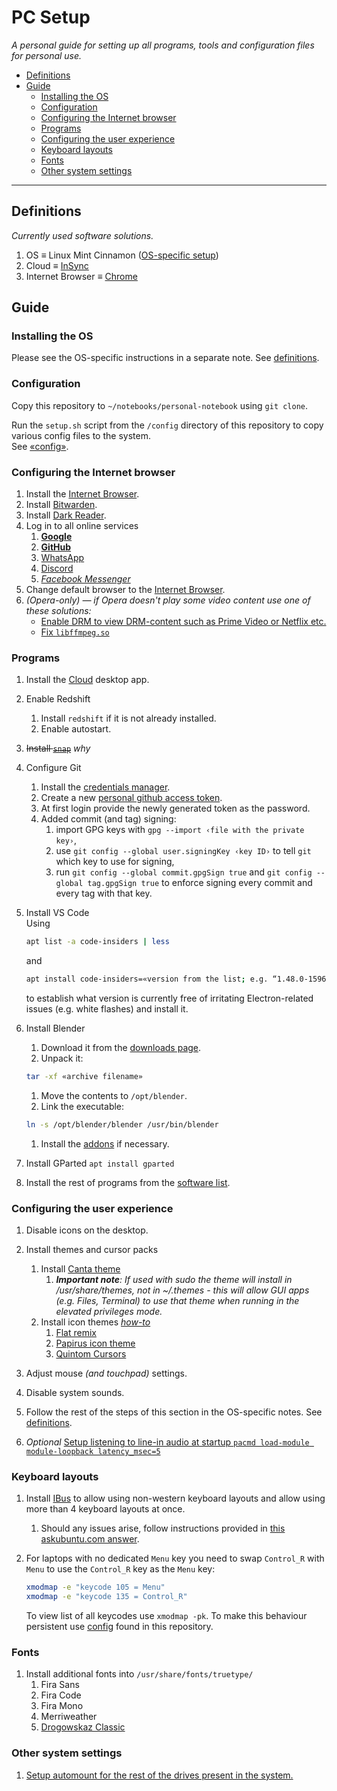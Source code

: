 # PC Setup

*A personal guide for setting up all programs, tools and configuration files for personal use.*

- [Definitions](#definitions)
- [Guide](#guide)
  - [Installing the OS](#installing-the-os)
  - [Configuration](#configuration)
  - [Configuring the Internet browser](#configuring-the-internet-browser)
  - [Programs](#programs)
  - [Configuring the user experience](#configuring-the-user-experience)
  - [Keyboard layouts](#keyboard-layouts)
  - [Fonts](#fonts)
  - [Other system settings](#other-system-settings)

---

## Definitions

*Currently used software solutions.*

1. OS $\equiv$ Linux Mint Cinnamon ([OS-specific setup](linux-mint-setup.md))
2. Cloud $\equiv$ [InSync](https://www.insynchq.com/)
3. Internet Browser $\equiv$ [Chrome](https://www.google.com/chrome/)

## Guide

### Installing the OS

Please see the OS-specific instructions in a separate note. See [definitions](#definitions).

### Configuration

Copy this repository to `~/notebooks/personal-notebook` using `git clone`.

Run the `setup.sh` script from the `/config` directory of this repository to copy various config files to the system.\
See [«config»](../config/readme.md).

### Configuring the Internet browser

1. Install the [Internet Browser](#definitions).
2. Install [Bitwarden](https://bitwarden.com/#download).
3. Install [Dark Reader](https://chrome.google.com/webstore/detail/dark-reader/eimadpbcbfnmbkopoojfekhnkhdbieeh).
4. Log in to all online services
    1. [**Google**](accounts.google.com/)
    2. [**GitHub**](https://github.com/login)
    3. [WhatsApp](https://web.whatsapp.com/)
    4. [Discord](https://discordapp.com/channels/@me)
    5. [*Facebook Messenger*](https://www.messenger.com/)
5. Change default browser to the [Internet Browser](#definitions).
6. *(Opera-only) — if Opera doesn't play some video content use one of these solutions:*
    - [Enable DRM to view DRM-content such as Prime Video or Netflix etc.](https://forums.opera.com/topic/28663/widevine-and-opera/29)
    - [Fix `libffmpeg.so`](https://forums.opera.com/topic/30254/solved-video-playback-issues/7)

### Programs

1. Install the [Cloud](#definitions) desktop app.

2. Enable Redshift
    1. Install `redshift` if it is not already installed.
    1. Enable autostart.

3. ~~Install [`snap`](https://snapcraft.io/docs/installing-snap-on-linux-mint)~~ *why*

4. Configure Git
    1. Install the [credentials manager](https://stackoverflow.com/questions/36585496/error-when-using-git-credential-helper-with-gnome-keyring-as-sudo/40312117#40312117).
    2. Create a new [personal github access token](https://github.com/settings/tokens).
    3. At first login provide the newly generated token as the password.
    4. Added commit (and tag) signing:
        1. import GPG keys with `gpg --import ‹file with the private key›`,
        2. use `git config --global user.signingKey ‹key ID›` to tell `git` which key to use for signing,
        3. run `git config --global commit.gpgSign true` and `git config --global tag.gpgSign true` to enforce signing every commit and every tag with that key.

5. Install VS Code\
    Using
    ```sh
    apt list -a code-insiders | less
    ```
    and
    ```sh
    apt install code-insiders=«version from the list; e.g. “1.48.0-1596120937”»
    ```
    to establish what version is currently free of irritating Electron-related issues (e.g. white flashes) and install it.

6. Install Blender
    1. Download it from the [downloads page](https://www.blender.org/download/).
    2. Unpack it:
    ```sh
    tar -xf «archive filename»
    ```
    1. Move the contents to `/opt/blender`.
    2. Link the executable:
    ```sh
    ln -s /opt/blender/blender /usr/bin/blender
    ```
    1. Install the [addons](blender-notes.md#addons) if necessary.

7. Install GParted `apt install gparted`

8.  Install the rest of programs from the [software list](software-list.md).

### Configuring the user experience

1. Disable icons on the desktop.

2.  Install themes and cursor packs
    1. Install [Canta theme](https://github.com/vinceliuice/Canta-theme)
        1. *__Important note__: If used with sudo the theme will install in /usr/share/themes, not in ~/.themes - this will allow GUI apps (e.g. Files, Terminal) to use that theme when running in the elevated privileges mode.*
    2. Install icon themes *[how-to](https://snwh.org/paper/download)*
        1. [Flat remix](https://drasite.com/flat-remix )
        2. [Papirus icon theme](https://github.com/PapirusDevelopmentTeam/papirus-icon-theme#installation)
          <!-- spellchecker: disable-next-line -->
        3. [Quintom Cursors](https://www.gnome-look.org/p/1329799/)

3. Adjust mouse *(and touchpad)* settings.

4. Disable system sounds.

5. Follow the rest of the steps of this section in the OS-specific notes. See [definitions](#definitions).

    <!-- spellchecker: disable-next-line -->
6. *Optional* [Setup listening to line-in audio at startup `pacmd load-module module-loopback latency_msec=5`](https://unix.stackexchange.com/questions/263274/pipe-mix-line-in-to-output-in-pulseaudio)

### Keyboard layouts

1. Install [IBus](https://forums.linuxmint.com/viewtopic.php?t=160272) to allow using non-western keyboard layouts and allow using more than 4 keyboard layouts at once.
    1.  Should any issues arise, follow instructions provided in [this askubuntu.com answer](https://askubuntu.com/a/793046).

2. For laptops with no dedicated `Menu` key you need to swap `Control_R` with `Menu` to use the `Control_R` key as the `Menu` key:
    ```bash
    xmodmap -e "keycode 105 = Menu"
    xmodmap -e "keycode 135 = Control_R"
    ```
    To view list of all keycodes use `xmodmap -pk`.
    To make this behaviour persistent use [config](../config/readme.md) found in this repository.

### Fonts

1. Install additional fonts into `/usr/share/fonts/truetype/`
    1. Fira Sans
    2. Fira Code
    3. Fira Mono
    4. Merriweather
    5. [Drogowskaz Classic](http://www.drogowskazclassic.pl/pismo.php)

### Other system settings

1.  [Setup automount for the rest of the drives present in the system.](https://fossbytes.com/how-to-auto-mount-partitions-on-boot-in-linux-easily/)
